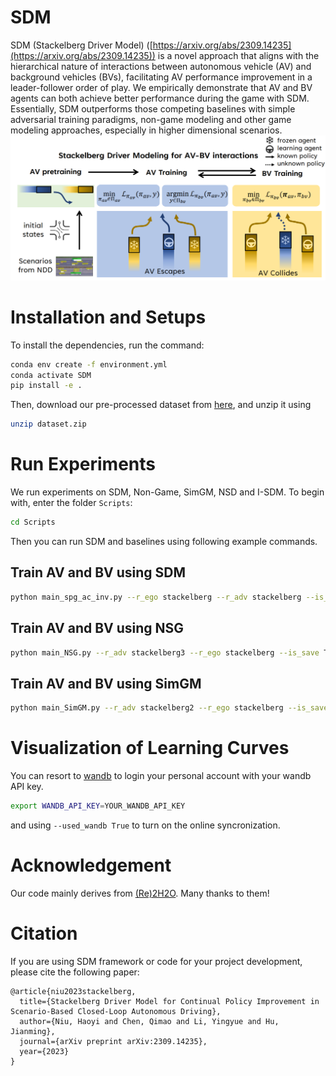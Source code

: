 # SDM
SDM (Stackelberg Driver Model) ([https://arxiv.org/abs/2309.14235](https://arxiv.org/abs/2309.14235)) is a novel approach that aligns with the hierarchical nature of interactions between autonomous vehicle (AV) and background vehicles (BVs), facilitating AV performance improvement in a leader-follower order of play. We empirically demonstrate that AV and BV agents can both achieve better performance during the game with SDM. Essentially, SDM outperforms those competing baselines with simple adversarial training paradigms, non-game modeling and other game modeling approaches, especially in higher dimensional scenarios.
![SDM](SDM.png)
# Installation and Setups
To install the dependencies, run the command:

```bash
conda env create -f environment.yml
conda activate SDM
pip install -e .
```
Then, download our pre-processed dataset from [here](https://cloud.tsinghua.edu.cn/f/476b8b8824944f4b89dd/?dl=1), and unzip it using

```bash
unzip dataset.zip
```

# Run Experiments
We run experiments on SDM, Non-Game, SimGM, NSD and I-SDM. To begin with, enter the folder `Scripts`:

```bash
cd Scripts
```

Then you can run SDM and baselines using following example commands.

## Train AV and BV using SDM

```bash
python main_spg_ac_inv.py --r_ego stackelberg --r_adv stackelberg --is_save True --save_model True --adv_policy sumo --num_agents 5
```

## Train AV and BV using NSG

```bash
python main_NSG.py --r_adv stackelberg3 --r_ego stackelberg --is_save True --save_model True --pretrain_ego True --adv_policy sumo --num_agents 5
```

## Train AV and BV using SimGM

```bash
python main_SimGM.py --r_adv stackelberg2 --r_ego stackelberg --is_save True --save_model True --pretrain_ego True --adv_policy sumo --num_agents 5
```

# Visualization of Learning Curves
You can resort to [wandb](https://wandb.ai/site) to login your personal account with your wandb API key.

```bash
export WANDB_API_KEY=YOUR_WANDB_API_KEY
```

and using `--used_wandb True` to turn on the online syncronization.

# Acknowledgement
Our code mainly derives from [(Re)2H2O](https://github.com/Kun-k/Re_2_H2O). Many thanks to them!

# Citation
If you are using SDM framework or code for your project development, please cite the following paper:

```
@article{niu2023stackelberg,
  title={Stackelberg Driver Model for Continual Policy Improvement in Scenario-Based Closed-Loop Autonomous Driving},
  author={Niu, Haoyi and Chen, Qimao and Li, Yingyue and Hu, Jianming},
  journal={arXiv preprint arXiv:2309.14235},
  year={2023}
}
```



